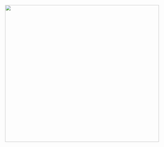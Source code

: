 
<img src="https://data.whicdn.com/images/341281650/original.gif" style="width:100%;height:450px;object-fit:cover;"/>
<!--
<img src="https://c.tenor.com/RWT9i3rof_IAAAAC/taku-morisakiii-ocean-waves-anime.gif" style="width:800px;height:500px;object-fit:cover;"/>
-->

<!--
**jattapol456/Jattapol456** is a ✨ _special_ ✨ repository because its `README.md` (this file) appears on your GitHub profile.

Here are some ideas to get you started:

- 🔭 I’m currently working on ...
- 🌱 I’m currently learning ...
- 👯 I’m looking to collaborate on ...
- 🤔 I’m looking for help with ...
- 💬 Ask me about ...
- 📫 How to reach me: ...
- 😄 Pronouns: ...
- ⚡ Fun fact: ...
-->
